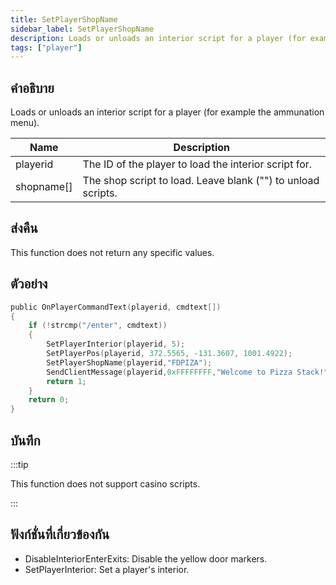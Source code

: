```yaml
---
title: SetPlayerShopName
sidebar_label: SetPlayerShopName
description: Loads or unloads an interior script for a player (for example the ammunation menu).
tags: ["player"]
---
```


## คำอธิบาย

Loads or unloads an interior script for a player (for example the ammunation menu).

| Name       | Description                                                  |
| ---------- | ------------------------------------------------------------ |
| playerid   | The ID of the player to load the interior script for.        |
| shopname[] | The shop script to load. Leave blank ("") to unload scripts. |

## ส่งคืน

This function does not return any specific values.

## ตัวอย่าง

```c
public OnPlayerCommandText(playerid, cmdtext[])
{
    if (!strcmp("/enter", cmdtext))
    {
        SetPlayerInterior(playerid, 5);
        SetPlayerPos(playerid, 372.5565, -131.3607, 1001.4922);
        SetPlayerShopName(playerid,"FDPIZA");
        SendClientMessage(playerid,0xFFFFFFFF,"Welcome to Pizza Stack!");
        return 1;
    }
    return 0;
}
```

## บันทึก

:::tip

This function does not support casino scripts.

:::

## ฟังก์ชั่นที่เกี่ยวข้องกัน

- DisableInteriorEnterExits: Disable the yellow door markers.
- SetPlayerInterior: Set a player's interior.
